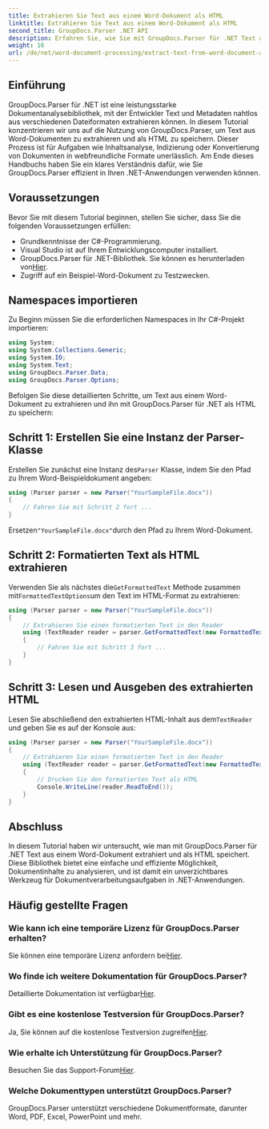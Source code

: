 ```yaml
---
title: Extrahieren Sie Text aus einem Word-Dokument als HTML
linktitle: Extrahieren Sie Text aus einem Word-Dokument als HTML
second_title: GroupDocs.Parser .NET API
description: Erfahren Sie, wie Sie mit GroupDocs.Parser für .NET Text aus Word-Dokumenten extrahieren und als HTML speichern. Schritt-für-Schritt-Anleitung mit Codebeispielen.
weight: 16
url: /de/net/word-document-processing/extract-text-from-word-document-as-html/
---
```

## Einführung
GroupDocs.Parser für .NET ist eine leistungsstarke Dokumentanalysebibliothek, mit der Entwickler Text und Metadaten nahtlos aus verschiedenen Dateiformaten extrahieren können. In diesem Tutorial konzentrieren wir uns auf die Nutzung von GroupDocs.Parser, um Text aus Word-Dokumenten zu extrahieren und als HTML zu speichern. Dieser Prozess ist für Aufgaben wie Inhaltsanalyse, Indizierung oder Konvertierung von Dokumenten in webfreundliche Formate unerlässlich. Am Ende dieses Handbuchs haben Sie ein klares Verständnis dafür, wie Sie GroupDocs.Parser effizient in Ihren .NET-Anwendungen verwenden können.
## Voraussetzungen
Bevor Sie mit diesem Tutorial beginnen, stellen Sie sicher, dass Sie die folgenden Voraussetzungen erfüllen:
- Grundkenntnisse der C#-Programmierung.
- Visual Studio ist auf Ihrem Entwicklungscomputer installiert.
-  GroupDocs.Parser für .NET-Bibliothek. Sie können es herunterladen von[Hier](https://releases.groupdocs.com/parser/net/).
- Zugriff auf ein Beispiel-Word-Dokument zu Testzwecken.
## Namespaces importieren
Zu Beginn müssen Sie die erforderlichen Namespaces in Ihr C#-Projekt importieren:
```csharp
using System;
using System.Collections.Generic;
using System.IO;
using System.Text;
using GroupDocs.Parser.Data;
using GroupDocs.Parser.Options;
```
Befolgen Sie diese detaillierten Schritte, um Text aus einem Word-Dokument zu extrahieren und ihn mit GroupDocs.Parser für .NET als HTML zu speichern:
## Schritt 1: Erstellen Sie eine Instanz der Parser-Klasse
 Erstellen Sie zunächst eine Instanz des`Parser` Klasse, indem Sie den Pfad zu Ihrem Word-Beispieldokument angeben:
```csharp
using (Parser parser = new Parser("YourSampleFile.docx"))
{
    // Fahren Sie mit Schritt 2 fort ...
}
```
 Ersetzen`"YourSampleFile.docx"`durch den Pfad zu Ihrem Word-Dokument.
## Schritt 2: Formatierten Text als HTML extrahieren
 Verwenden Sie als nächstes die`GetFormattedText` Methode zusammen mit`FormattedTextOptions`um den Text im HTML-Format zu extrahieren:
```csharp
using (Parser parser = new Parser("YourSampleFile.docx"))
{
    // Extrahieren Sie einen formatierten Text in den Reader
    using (TextReader reader = parser.GetFormattedText(new FormattedTextOptions(FormattedTextMode.Html)))
    {
        // Fahren Sie mit Schritt 3 fort ...
    }
}
```
## Schritt 3: Lesen und Ausgeben des extrahierten HTML
 Lesen Sie abschließend den extrahierten HTML-Inhalt aus dem`TextReader` und geben Sie es auf der Konsole aus:
```csharp
using (Parser parser = new Parser("YourSampleFile.docx"))
{
    // Extrahieren Sie einen formatierten Text in den Reader
    using (TextReader reader = parser.GetFormattedText(new FormattedTextOptions(FormattedTextMode.Html)))
    {
        // Drucken Sie den formatierten Text als HTML
        Console.WriteLine(reader.ReadToEnd());
    }
}
```
## Abschluss
In diesem Tutorial haben wir untersucht, wie man mit GroupDocs.Parser für .NET Text aus einem Word-Dokument extrahiert und als HTML speichert. Diese Bibliothek bietet eine einfache und effiziente Möglichkeit, Dokumentinhalte zu analysieren, und ist damit ein unverzichtbares Werkzeug für Dokumentverarbeitungsaufgaben in .NET-Anwendungen.

## Häufig gestellte Fragen
### Wie kann ich eine temporäre Lizenz für GroupDocs.Parser erhalten?
 Sie können eine temporäre Lizenz anfordern bei[Hier](https://purchase.groupdocs.com/temporary-license/).
### Wo finde ich weitere Dokumentation für GroupDocs.Parser?
 Detaillierte Dokumentation ist verfügbar[Hier](https://tutorials.groupdocs.com/parser/net/).
### Gibt es eine kostenlose Testversion für GroupDocs.Parser?
 Ja, Sie können auf die kostenlose Testversion zugreifen[Hier](https://releases.groupdocs.com/).
### Wie erhalte ich Unterstützung für GroupDocs.Parser?
 Besuchen Sie das Support-Forum[Hier](https://forum.groupdocs.com/c/parser/17).
### Welche Dokumenttypen unterstützt GroupDocs.Parser?
GroupDocs.Parser unterstützt verschiedene Dokumentformate, darunter Word, PDF, Excel, PowerPoint und mehr.